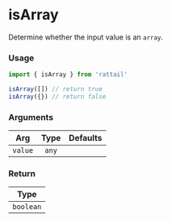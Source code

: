 # isArray

Determine whether the input value is an `array`.

### Usage

```ts
import { isArray } from 'rattail'

isArray([]) // return true
isArray({}) // return false
```

### Arguments

| Arg     | Type  | Defaults |
| ------- | :---: | -------: |
| `value` | `any` |          |

### Return

|   Type    |
| :-------: |
| `boolean` |
